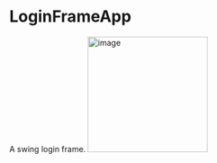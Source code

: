 # LoginFrameApp
A swing login frame.
<img width="213" height="205" alt="image" src="https://github.com/user-attachments/assets/b3616229-167a-46ae-9f87-f2f526178a2f" />
